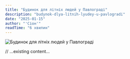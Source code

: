 ```yaml
---
title: "Будинок для літніх людей у Павлограді"
description: "budynok-dlya-litnih-lyudey-u-pavlogradi"
date: "2025-01-15"
author: "'Сіон'"
readTime: "6 хвилин"
---
```


![Будинок для літніх людей у Павлограді](/images/blog-pavlograd.jpeg)

// ...existing content...
